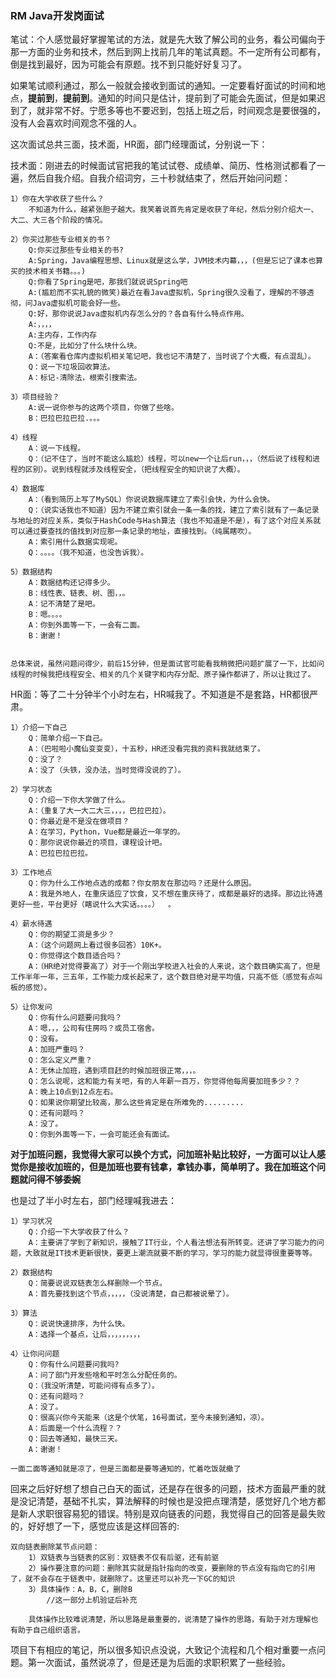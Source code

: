 <h3>RM Java开发岗面试</h3>

笔试：个人感觉最好掌握笔试的方法，就是先大致了解公司的业务，看公司偏向于那一方面的业务和技术，然后到网上找前几年的笔试真题。不一定所有公司都有，倒是找到最好，因为可能会有原题。找不到只能好好复习了。

如果笔试顺利通过，那么一般就会接收到面试的通知。一定要看好面试的时间和地点，<b>提前到</b>，<b>提前到</b>。通知的时间只是估计，提前到了可能会先面试，但是如果迟到了，就非常不好。宁愿多等也不要迟到，包括上班之后，时间观念是要很强的，没有人会喜欢时间观念不强的人。

这次面试总共三面，技术面，HR面，部门经理面试，分别说一下：

技术面：刚进去的时候面试官把我的笔试试卷、成绩单、简历、性格测试都看了一遍，然后自我介绍。自我介绍词穷，三十秒就结束了，然后开始问问题：
	
	1）你在大学收获了些什么？
		不知道为什么，越紧张胆子越大。我笑着说首先肯定是收获了年纪，然后分别介绍大一、大二、大三各个阶段的情况。

	2）你买过那些专业相关的书？
		Q:你买过那些专业相关的书?
		A:Spring，Java编程思想、Linux就是这么学，JVM技术内幕，，，(但是忘记了课本也算买的技术相关书籍。。。)
		Q:你看了Spring是吧，那我们就说说Spring吧
		A:(尴尬而不实礼貌的微笑)最近在看Java虚拟机，Spring很久没看了，理解的不够透彻，问Java虚拟机可能会好一些。
		Q:好，那你说说Java虚拟机内存怎么分的？各自有什么特点作用。
		A:，，，，
		A:主内存，工作内存
		Q:不是，比如分了什么块什么块。
		A：（答案看仓库内虚拟机相关笔记吧，我也记不清楚了，当时说了个大概，有点混乱）。
		Q：说一下垃圾回收算法。
		A：标记-清除法，根索引搜索法。

	3）项目经验？
		A:说一说你参与的这两个项目，你做了些啥。
		B：巴拉巴拉巴拉.。。。

	4）线程
		A：说一下线程。
		Q：（记不住了，当时不能这么尴尬）线程，可以new一个让后run，，，（然后说了线程和进程的区别）。说到线程就涉及线程安全，（把线程安全的知识说了大概）。

	4）数据库
		A：（看到简历上写了MySQL）你说说数据库建立了索引会快，为什么会快。
		Q：（说实话我也不知道）因为不建立索引就会一条一条的找，建立了索引就有了一条记录与地址的对应关系，类似于HashCode与Hash算法（我也不知道是不是），有了这个对应关系就可以通过要查找的值找到对应那一条记录的地址，直接找到。（纯属瞎吹）。
		A：索引用什么数据实现呢。
		Q：。。。。（我不知道，也没告诉我）。

	5）数据结构
		A：数据结构还记得多少。
		B：线性表、链表、树、图，，。
		A：记不清楚了是吧。
		B：嗯。。。。
		A：你到外面等一下，一会有二面。
		B：谢谢！


	总体来说，虽然问题问得少，前后15分钟，但是面试官可能看我稍微把问题扩展了一下，比如问线程的时候我把线程安全、相关的几个关键字和内存分配、原子操作都讲了，所以让我过了。



HR面：等了二十分钟半个小时左右，HR喊我了。不知道是不是套路，HR都很严肃。
	
	1）介绍一下自己
		Q：简单介绍一下自己。
		A：（巴啦啦小魔仙变变变），十五秒，HR还没看完我的资料我就结束了。
		Q：没了？
		A：没了（头铁，没办法，当时觉得没说的了）。
	
	2）学习状态
		Q：介绍一下你大学做了什么。
		A：（重复了大一大二大三，，，，巴拉巴拉）。
		Q：你最近是不是没在做项目？
		A：在学习，Python，Vue都是最近一年学的。
		Q：那你说说你最近的项目，课程设计吧。
		A：巴拉巴拉巴拉。

	3）工作地点
		Q：你为什么工作地点选的成都？你女朋友在那边吗？还是什么原因。
		A：我是外地人，在重庆适应了饮食，又不想在重庆待了，成都是最好的选择。那边比待遇更好一些，平台更好（瞎说什么大实话。。。。）	。

	4）薪水待遇
		Q：你的期望工资是多少？
		A：（这个问题网上看过很多回答）10K+。
		Q：你觉得这个数目适合吗？
		A：（HR绝对觉得要高了）对于一个刚出学校进入社会的人来说，这个数目确实高了，但是工作半年一年，三五年，工作能力成长起来了，这个数目绝对是平均值，只高不低（感觉有点叫板的感觉）。

	5）让你发问
		Q：你有什么问题要问我吗？
		A：嗯，，，公司有住房吗？或员工宿舍。
		Q：没有。
		A：加班严重吗？
		Q：怎么定义严重？
		A：无休止加班，遇到项目赶的时候加班很正常，，，。
		Q：怎么说呢，这和能力有关吧，有的人年薪一百万，你觉得他每周要加班多少？？
		A：晚上10点到12点左右。
		Q：如果说你期望比较高，那么这些肯定是在所难免的.........
		Q：还有问题吗？
		A：没了。
		Q：你到外面等一下，一会可能还会有面试。
		
<b>对于加班问题，我觉得大家可以换个方式，问加班补贴比较好，一方面可以让人感觉你是接收加班的，但是加班也要有钱拿，拿钱办事，简单明了。我在加班这个问题就问得不够委婉</b>

也是过了半小时左右，部门经理喊我进去：

	1）学习状况
		Q：介绍一下大学收获了什么？
		A：主要讲了学到了新知识，接触了IT行业，个人看法想法有所转变。还讲了学习能力的问题，大致就是IT技术更新很快，要更上潮流就要不断的学习，学习的能力就显得很重要等等。

	2）数据结构
		Q：简要说说双链表怎么样删除一个节点。
		A：首先要找到这个节点，，，，，（没说清楚，自己都被说晕了）。

	3）算法
		Q：说说快速排序，为什么快。
		A：选择一个基点，让后，，，，，，，，，

	4）让你问问题
		Q：你有什么问题要问我吗?
		A：问了部门开发些啥和平时怎么分配任务的。
		Q：（我没听清楚，可能问得有点多了）。
		Q：还有问题吗？
		A：没了。
		Q：很高兴你今天能来（这是个伏笔，16号面试，至今未接到通知，凉）。
		A：后面是一个什么流程？？
		Q：回去等通知，最快三天。
		A：谢谢！

	一面二面等通知就是凉了，但是三面都是要等通知的，忙着吃饭就撤了


回来之后好好想了想自己白天的面试，还是存在很多的问题，技术方面最严重的就是没记清楚，基础不扎实，算法解释的时候也是没把点理清楚，感觉好几个地方都是新人求职很容易犯的错误。特别是双向链表的问题，我觉得自己的回答是最失败的，好好想了一下，感觉应该是这样回答的:
	
	双向链表删除某节点问题：
		1）双链表与当链表的区别：双链表不仅有后驱，还有前驱
		2）操作要注意的问题：删除其实就是指针指向的改变，要删除的节点没有指向它的引用了，就不会存在于链表中，就删除了。这里还可以补充一下GC的知识
		3）具体操作：A，B，C，删除B
			//这一部分上机验证后补充

		具体操作比较难说清楚，所以思路是最重要的，说清楚了操作的思路，有助于对方理解也有助于自己组织语言。

项目下有相应的笔记，所以很多知识点没说，大致记个流程和几个相对重要一点问题。第一次面试，虽然说凉了，但是还是为后面的求职积累了一些经验。



